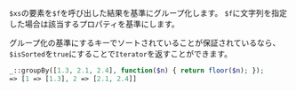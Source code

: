 `$xs`の要素を`$f`を呼び出した結果を基準にグループ化します。
`$f`に文字列を指定した場合は該当するプロパティを基準にします。

グループ化の基準にするキーでソートされていることが保証されているなら、
`$isSorted`を`true`にすることで`Iterator`を返すことができます。

```php
_::groupBy([1.3, 2.1, 2.4], function($n) { return floor($n); });
=> [1 => [1.3], 2 => [2.1, 2.4]]
```
